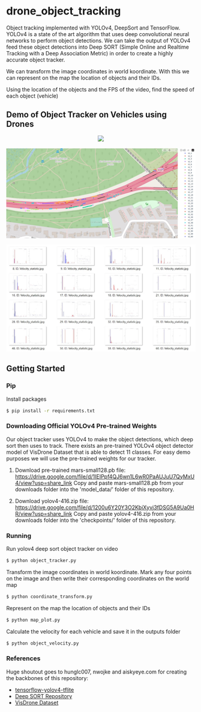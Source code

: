 # drone_object_tracking

Object tracking implemented with YOLOv4, DeepSort and TensorFlow. YOLOv4 is a state of the art algorithm that uses deep convolutional neural networks to perform object detections. We can take the output of YOLOv4 feed these object detections into Deep SORT (Simple Online and Realtime Tracking with a Deep Association Metric) in order to create a highly accurate object tracker.

We can transform the image coordinates in world koordinate. With this we can represent on the map the location of objects and their IDs.

Using the location of the objects and the FPS of the video, find the speed of each object (vehicle)

## Demo of Object Tracker on Vehicles using Drones
<p align="center"><img src="data/helpers/drone_demo.gif"\></p>

<p align="center"><img src="data/helpers/obj_map.JPG"\></p>

<p align="center"><img src="data/helpers/object_velocity.jpg"\></p>

## Getting Started

### Pip
Install packages
```sh
$ pip install -r requirements.txt
```

### Downloading Official YOLOv4 Pre-trained Weights
Our object tracker uses YOLOv4 to make the object detections, which deep sort then uses to track. There exists an pre-trained YOLOv4 object detector model of VisDrone Dataset that is able to detect 11 classes. For easy demo purposes we will use the pre-trained weights for our tracker.

1. Download pre-trained mars-small128.pb file:
https://drive.google.com/file/d/1IEIPpf4QJ6wn1L6wR0PaAUJuU7QyMxU4/view?usp=share_link 
Copy and paste mars-small128.pb from your downloads folder into the 'model_data/' folder of this repository.

2. Download yolov4-416.zip file:
https://drive.google.com/file/d/1200u6Y20Y3O2KbiXyvj3fDSG5A9Ua0HR/view?usp=share_link
Copy and paste yolov4-416.zip from your downloads folder into the 'checkpoints/' folder of this repository.


### Running 

Run yolov4 deep sort object tracker on video

```sh
$ python object_tracker.py
```

Transform the image coordinates in world koordinate.
Mark any four points on the image and then write their corresponding coordinates on the world map

```sh
$ python coordinate_transform.py
```

Represent on the map the location of objects and their IDs

```sh
$ python map_plot.py
```

Calculate the velocity for each vehicle and save it in the outputs folder

```sh
$ python object_velocity.py
```


### References  

   Huge shoutout goes to hunglc007, nwojke and aiskyeye.com for creating the backbones of this repository:
  * [tensorflow-yolov4-tflite](https://github.com/hunglc007/tensorflow-yolov4-tflite)
  * [Deep SORT Repository](https://github.com/nwojke/deep_sort)
  * [VisDrone Dataset](http://aiskyeye.com/)